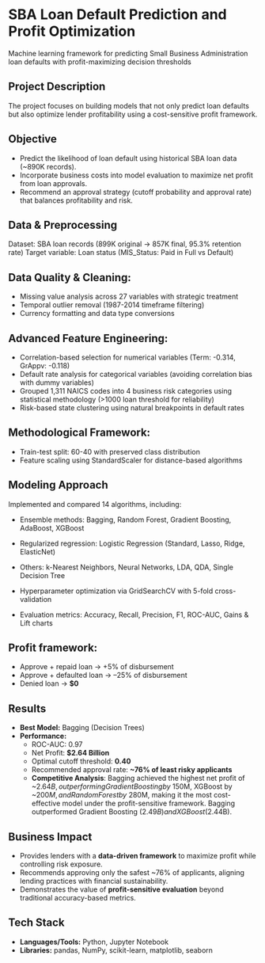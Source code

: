 # SBA Loan Default Prediction and Profit Optimization
Machine learning framework for predicting Small Business Administration loan defaults with profit-maximizing decision thresholds

## Project Description  
The project focuses on building models that not only predict loan defaults but also optimize lender profitability using a cost-sensitive profit framework.  

## Objective  
- Predict the likelihood of loan default using historical SBA loan data (~890K records).  
- Incorporate business costs into model evaluation to maximize net profit from loan approvals.  
- Recommend an approval strategy (cutoff probability and approval rate) that balances profitability and risk.  

## Data & Preprocessing
Dataset: SBA loan records (899K original → 857K final, 95.3% retention rate)
Target variable: Loan status (MIS_Status: Paid in Full vs Default)

## Data Quality & Cleaning:
* Missing value analysis across 27 variables with strategic treatment
* Temporal outlier removal (1987-2014 timeframe filtering)
* Currency formatting and data type conversions

## Advanced Feature Engineering:
* Correlation-based selection for numerical variables (Term: -0.314, GrAppv: -0.118)
* Default rate analysis for categorical variables (avoiding correlation bias with dummy variables)
* Grouped 1,311 NAICS codes into 4 business risk categories using statistical methodology (>1000 loan threshold for reliability)
* Risk-based state clustering using natural breakpoints in default rates

## Methodological Framework:

* Train-test split: 60-40 with preserved class distribution
* Feature scaling using StandardScaler for distance-based algorithms

## Modeling Approach
Implemented and compared 14 algorithms, including:
* Ensemble methods: Bagging, Random Forest, Gradient Boosting, AdaBoost, XGBoost
* Regularized regression: Logistic Regression (Standard, Lasso, Ridge, ElasticNet)
* Others: k-Nearest Neighbors, Neural Networks, LDA, QDA, Single Decision Tree

* Hyperparameter optimization via GridSearchCV with 5-fold cross-validation
* Evaluation metrics: Accuracy, Recall, Precision, F1, ROC-AUC, Gains & Lift charts

## Profit framework:  
* Approve + repaid loan → +5% of disbursement
* Approve + defaulted loan → –25% of disbursement
*  Denied loan → **$0**  

## Results  
- **Best Model:** Bagging (Decision Trees)  
- **Performance:**  
  - ROC-AUC: 0.97  
  - Net Profit: **$2.64 Billion**  
  - Optimal cutoff threshold: **0.40**  
  - Recommended approval rate: **~76% of least risky applicants**
  - **Competitive Analysis**: Bagging achieved the highest net profit of ~$2.64B, outperforming Gradient Boosting by ~$150M, XGBoost by ~$200M, and Random Forest by ~$280M, making it the most cost-effective model under the profit-sensitive framework. Bagging outperformed Gradient Boosting ($2.49B) and XGBoost ($2.44B).  

##  Business Impact  
- Provides lenders with a **data-driven framework** to maximize profit while controlling risk exposure.  
- Recommends approving only the safest ~76% of applicants, aligning lending practices with financial sustainability.  
- Demonstrates the value of **profit-sensitive evaluation** beyond traditional accuracy-based metrics.  


##  Tech Stack  
- **Languages/Tools:** Python, Jupyter Notebook  
- **Libraries:** pandas, NumPy, scikit-learn, matplotlib, seaborn  


